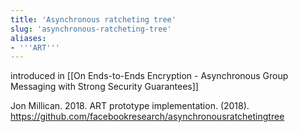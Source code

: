 ```yaml
---
title: 'Asynchronous ratcheting tree'
slug: 'asynchronous-ratcheting-tree'
aliases:
- '''ART'''
---
```


introduced in [[On Ends-to-Ends Encryption - Asynchronous Group Messaging with Strong Security Guarantees]]

Jon Millican. 2018. ART prototype implementation. (2018). https://github.com/facebookresearch/asynchronousratchetingtree